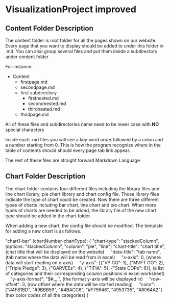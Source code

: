 # VisualizationProject improved 

## Content Folder Description
The content folder is root folder for all the pages shown on our website.
Every page that you want to display should be added to under this folder in .md. 
You can also group several files and put them inside a subdirectory under content folder

For instance:
* Content
  * firstpage.md
  * secondpage.md
  * first subdirectory
    * firstnested.md
    * secondnested.md
    * thirdnested.md
  * thirdpage.md

All of these files and subdirectories name need to be lower case with **NO** special characters

Inside each .md files you will see a key word *order* followed by a colon and a number starting from 0.
This is how the program recognize where in the table of contents should should every page tab link appear.

The rest of these files are straight forward Markdown Language

## Chart Folder Description

The chart folder contains four different files including the library files and line chart library, pie chart library and chart config file.
Those library files indicate the type of chart could be created. Now there are three different types of charts including bar chart, line chart and pie chart.
When more types of charts are needed to be added, the library file of the new chart type should be added in the chart folder.

When adding a new chart, the config file should be modified. The template for adding a new chart is as follows.

"chart1-bar" (chartNumber-chartType): {
    "chart-type": "stackedColumn", (options: "stackedColumn", "column", "pie", "line")
    "chart-title": "chart title",  (chat title that will be displayed on the website)
&nbsp;&nbsp;&nbsp; "data-title": "tab name", (tab name where the data will be read from in excel)
&nbsp;&nbsp;&nbsp; "x-axis": 0, (where data will start reading on x-axis)
&nbsp;&nbsp;&nbsp; "y-axis": [{"VP GO": 1}, {"MVFT GO": 2}, {"Triple Pledge": 3}, {"GARVEEs": 4}, {"TIFIA": 5}, {"State COPs": 6}],
              (a list of categories and their corresponding column positions in excel worksheet)
&nbsp;&nbsp;&nbsp; "y-axis-format": "$#,,,.", (the format y-axis will be displayed in)
&nbsp;&nbsp;&nbsp; "row-offset": 3, (row offset where the data will be started reading)
&nbsp;&nbsp;&nbsp; "color": ["#4F81BD", "#9BBB59", "#4BACC6", "#F79646", "#953735", "#8064A2"]
             (hex color codes of all the categories)
}


